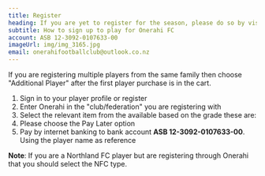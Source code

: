 ```yaml
---
title: Register
heading: If you are yet to register for the season, please do so by visiting Comet
subtitle: How to sign up to play for Onerahi FC
account: ASB 12-3092-0107633-00
imageUrl: img/img_3165.jpg
email: onerahifootballclub@outlook.co.nz
---
```


If you are registering multiple players from the same family then choose "Additional Player" after the first player purchase is in the cart.

1. Sign in to your player profile or register
2. Enter Onerahi in the "club/federation" you are registering with
3. Select the relevant item from the available based on the grade these are:
4. Please choose the Pay Later option
5. Pay by internet banking to bank account **ASB 12-3092-0107633-00**. Using the player name as reference 

**Note**: If you are a Northland FC player but are registering through Onerahi that you should select the NFC type. 